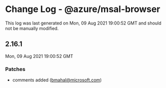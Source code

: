 # Change Log - @azure/msal-browser

This log was last generated on Mon, 09 Aug 2021 19:00:52 GMT and should not be manually modified.

<!-- Start content -->

## 2.16.1

Mon, 09 Aug 2021 19:00:52 GMT

### Patches

- comments added (bmahal@microsoft.com)
